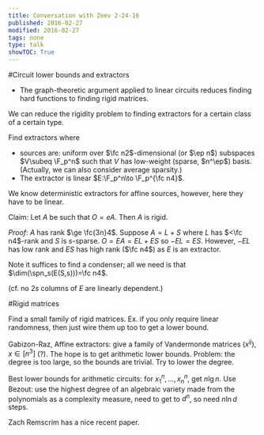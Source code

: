 ```yaml
---
title: Conversation with Zeev 2-24-16
published: 2016-02-27
modified: 2016-02-27
tags: none
type: talk
showTOC: True
---
```


#Circuit lower bounds and extractors

* The graph-theoretic argument applied to linear circuits reduces finding hard functions to finding rigid matrices.

We can reduce the rigidity problem to finding extractors for a certain class of a certain type.

Find extractors where
* sources are: uniform over $\fc n2$-dimensional (or $\ep n$) subspaces $V\subeq \F_p^n$ such that $V$ has low-weight (sparse, $n^\ep$) basis. (Actually, we can also consider average sparsity.)
* The extractor is linear $E:\F_p^n\to \F_p^{\fc n4}$.

We know deterministic extractors for affine sources, however, here they have to be linear.

Claim: Let $A$ be such that $O=eA$. Then $A$ is rigid.

*Proof*: $A$ has rank $\ge \fc{3n}4$. Suppose $A=L+S$ where $L$ has $<\fc n4$-rank and $S$ is $s$-sparse. $O=EA=EL+ES$ so $-EL=ES$. However, $-EL$ has low rank and $ES$ has high rank ($\fc n4$) as $E$ is an extractor.

Note it suffices to find a condenser; all we need is that $\dim(\spn_s(E(S,s)))=\fc n4$.

(cf. no $2s$ columns of $E$ are linearly dependent.)

#Rigid matrices

Find a small family of rigid matrices. Ex. if you only require linear randomness, then just wire them up too to get a lower bound.

Gabizon-Raz, Affine extractors: give a family of Vandermonde matrices $(x^{ij})$, $x\in [n^3]$ (?). The hope is to get arithmetic lower bounds. Problem: the degree is too large, so the bounds are trivial. Try to lower the degree.

Best lower bounds for arithmetic circuits: for $x_1^n,\ldots, x_n^n$, get $n\lg n$. Use Bezout: use the highest degree of an algebraic variety made from the polynomials as a complexity measure, need to get to $d^n$, so need $n\ln d$ steps.

Zach Remscrim has a nice recent paper.
